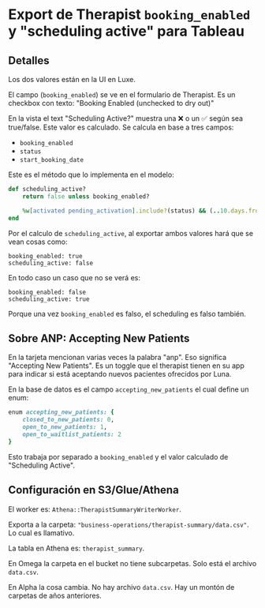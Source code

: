 # Export de Therapist `booking_enabled` y "scheduling active" para Tableau

## Detalles

Los dos valores están en la UI en Luxe.

El campo (`booking_enabled`) se ve en el formulario de Therapist. Es un checkbox con texto: "Booking Enabled (unchecked to dry out)"

En la vista el text "Scheduling Active?" muestra una ❌ o un ✅ según sea true/false. Este valor es calculado. Se calcula en base a tres campos:

- `booking_enabled`
- `status`
- `start_booking_date`

Este es el método que lo implementa en el modelo:
```ruby
def scheduling_active?
	return false unless booking_enabled?

	%w[activated pending_activation].include?(status) && (..10.days.from_now).cover?(start_booking_date)
end
```


Por el calculo de `scheduling_active`, al exportar ambos valores hará que se vean cosas como:
```
booking_enabled: true
scheduling_active: false
```

En todo caso un caso que no se verá es:
```
booking_enabled: false
scheduling_active: true
```

Porque una vez `booking_enabled` es falso, el scheduling es falso también.

## Sobre ANP: Accepting New Patients

En la tarjeta mencionan varias veces la palabra "anp". Eso significa "Accepting New Patients". Es un toggle que el therapist tienen en su app para indicar si está aceptando nuevos pacientes ofrecidos por Luna.

En la base de datos es el campo `accepting_new_patients` el cual define un enum:
```ruby
enum accepting_new_patients: {
	closed_to_new_patients: 0,
	open_to_new_patients: 1,
	open_to_waitlist_patients: 2
}
```

Esto trabaja por separado a `booking_enabled` y el valor calculado de "Scheduling Active".

## Configuración en S3/Glue/Athena

El worker es: `Athena::TherapistSummaryWriterWorker`.

Exporta a la carpeta: `"business-operations/therapist-summary/data.csv"`. Lo cual es llamativo.

La tabla en Athena es: `therapist_summary`.

En Omega la carpeta en el bucket no tiene subcarpetas. Solo está el archivo `data.csv`.

En Alpha la cosa cambia. No hay archivo `data.csv`. Hay un montón de carpetas de años anteriores.